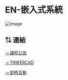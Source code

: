 # EN-嵌入式系統

![image](https://user-images.githubusercontent.com/89717315/132114876-e4f9ec79-6ab2-478a-8b38-ae8ee0f26962.png)


## ⇅ 連結

[⇢ 課程公告](https://ivory-gaura-57e.notion.site/60d63bcefee14a7b81b443ac83f99954)

[⇢ TINKERCAD](https://www.tinkercad.com/)

[⇢  即時互動](https://docs.google.com/spreadsheets/d/1A24WlsYJWqiKypr65PPd4Qx6N3OHJ9PmJqdnKvX82Eg/htmlview)
